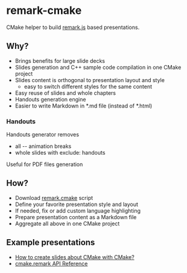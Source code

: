 # remark-cmake
CMake helper to build [remark.js](http://remarkjs.com) based presentations.

## Why?

- Brings benefits for large slide decks
- Slides generation and C++ sample code compilation in one CMake project
- Slides content is orthogonal to presentation layout and style
  - easy to switch different styles for the same content
- Easy reuse of slides and whole chapters
- Handouts generation engine
- Easier to write Markdown in *.md file (instead of *.html)

### Handouts

Handouts generator removes
- all -- animation breaks
- whole slides with exclude: handouts

Useful for PDF files generation

## How?

- Download [remark.cmake](cmake/remark.cmake) script
- Define your favorite presentation style and layout
- If needed, fix or add custom language highlighting
- Prepare presentation content as a Markdown file
- Aggregate all above in one CMake project

## Example presentations

- [How to create slides about CMake with CMake?](Slides_about_CMake_with_CMake/Slides_about_CMake_with_CMake.html)
- [cmake.remark API Reference](api_reference/api_reference.html)
